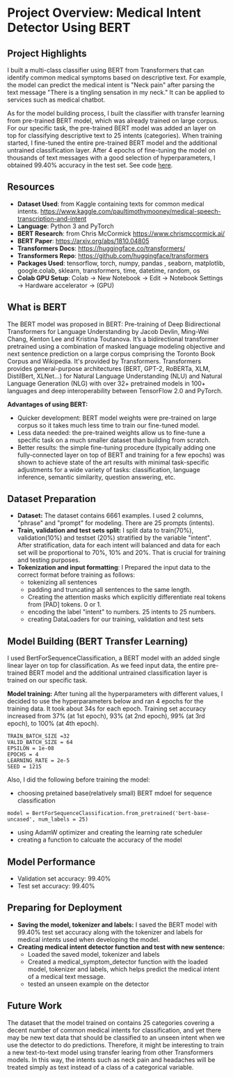 # Project Overview: Medical Intent Detector Using BERT

## Project Highlights

I built a multi-class classifier using BERT from Transformers that can identify common medical symptoms based on descriptive text. For example, the model can predict the medical intent is "Neck pain" after parsing the text message "There is a tingling sensation in my neck." It can be applied to services such as medical chatbot. 

As for the model building process, I built the classifier with transfer learning from pre-trained BERT model, which was already trained on large corpus. For our specific task, the pre-trained BERT model was added an layer on top for classifying descriptive text to 25 intents (categories). When training started, I fine-tuned the entire pre-trained BERT model and the additional untrained classification layer. After 4 epochs of fine-tuning the model on thousands of text messages with a good selection of hyperparameters, I obtained 99.40% accuracy in the test set. See code [here](https://github.com/mahsaabeedi/Medical-Intent-Detector-Using-BERT/blob/main/medical_intent_detector_Using_BERT.ipynb).

## Resources

* **Dataset Used**: from Kaggle containing texts for common medical intents. https://www.kaggle.com/paultimothymooney/medical-speech-transcription-and-intent
* **Language**: Python 3 and PyTorch
* **BERT Research**: from Chris McCormick https://www.chrismccormick.ai/
* **BERT Paper**: https://arxiv.org/abs/1810.04805
* **Transformers Docs**: https://huggingface.co/transformers/
* **Transformers Repo**: https://github.com/huggingface/transformers
* **Packages Used**: tensorflow, torch, numpy, pandas , seaborn, matplotlib, google.colab, sklearn, transformers, time, datetime, random, os
* **Colab GPU Setup**: Colab -> New Notebook -> Edit -> Notebook Settings -> Hardware accelerator -> (GPU)


## What is BERT

The BERT model was proposed in BERT: Pre-training of Deep Bidirectional Transformers for Language Understanding by Jacob Devlin, Ming-Wei Chang, Kenton Lee and Kristina Toutanova. It’s a bidirectional transformer pretrained using a combination of masked language modeling objective and next sentence prediction on a large corpus comprising the Toronto Book Corpus and Wikipedia. It's provided by Transformers. Transformers provides general-purpose architectures (BERT, GPT-2, RoBERTa, XLM, DistilBert, XLNet…) for Natural Language Understanding (NLU) and Natural Language Generation (NLG) with over 32+ pretrained models in 100+ languages and deep interoperability between TensorFlow 2.0 and PyTorch.

**Advantages of using BERT:**

* Quicker development: BERT model weights were pre-trained on large corpus so it takes much less time to train our fine-tuned model.
* Less data needed: the pre-trained weights allow us to fine-tune a specific task on a much smaller dataset than building from scratch. 
* Better results: the simple fine-tuning procedure (typically adding one fully-connected layer on top of BERT and training for a few epochs) was shown to achieve state of the art results with minimal task-specific adjustments for a wide variety of tasks: classification, language inference, semantic similarity, question answering, etc. 

## Dataset Preparation

* **Dataset:** The dataset contains 6661 examples. I used 2 columns, "phrase" and "prompt" for modeling. There are 25 prompts (intents). 
* **Train, validation and test sets split:** I split data to train(70%), validation(10%) and testset (20%) stratified by the variable "intent". After stratification, data for each intent will balanced and data for each set will be proportional to 70%, 10% and 20%. That is crucial for training and testing purposes.
* **Tokenization and input formatting**: I Prepared the input data to the correct format before training as follows:
  * tokenizing all sentences
  * padding and truncating all sentences to the same length.
  * Creating the attention masks which explicitly differentiate real tokens from [PAD] tokens. 0 or 1.
  * encoding the label "intent" to numbers. 25 intents to 25 numbers.
  * creating DataLoaders for our training, validation and test sets
  
## Model Building (BERT Transfer Learning)

I used BertForSequenceClassification, a BERT model with an added single linear layer on top for classification. As we feed input data, the entire pre-trained BERT model and the additional untrained classification layer is trained on our specific task.

**Model training:** After tuning all the hyperparameters with different values, I decided to use the hyperparameters below and ran 4 epochs for the training data. It took about 34s for each epoch. Training set accuracy increased from 37% (at 1st epoch), 93% (at 2nd epoch), 99% (at 3rd epoch), to 100% (at 4th epoch).  
```
TRAIN_BATCH_SIZE =32
VALID_BATCH_SIZE = 64
EPSILON = 1e-08
EPOCHS = 4
LEARNING_RATE = 2e-5
SEED = 1215
```

Also, I did the following before training the model:
* choosing pretained base(relatively small) BERT mdoel for sequence classification
```
model = BertForSequenceClassification.from_pretrained('bert-base-uncased', num_labels = 25)
```
* using AdamW optimizer and creating the learning rate scheduler
* creating a function to calcuate the accuracy of the model

## Model Performance

* Validation set accuracy: 99.40%
* Test set accuracy: 99.40%

## Preparing for Deployment

* **Saving the model, tokenizer and labels:** I saved the BERT model with 99.40% test set accuracy along with the tokenizer and labels for medical intents used when developing the model.
* **Creating medical intent detector function and test with new sentence:**
  * Loaded the saved model, tokenizer and labels 
  * Created a medical_symptom_detector function with the loaded model, tokenizer and labels, which helps predict the medical intent of a medical text message. 
  * tested an unseen example on the detector 

## Future Work

The dataset that the model trained on contains 25 categories covering a decent number of common medical intents for classification, and yet there may be new text data that should be classified to an unseen intent when we use the detector to do predictions. Therefore, it might be interesting to train a new text-to-text model using transfer learing from other Transformers models. In this way, the intents such as neck pain and headaches will be treated simply as text instead of a class of a categorical variable.    

